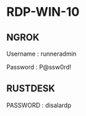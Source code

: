 # RDP-WIN-10

## NGROK
Username : runneradmin

Password : P@ssw0rd!

## RUSTDESK
PASSWORD : disalardp
